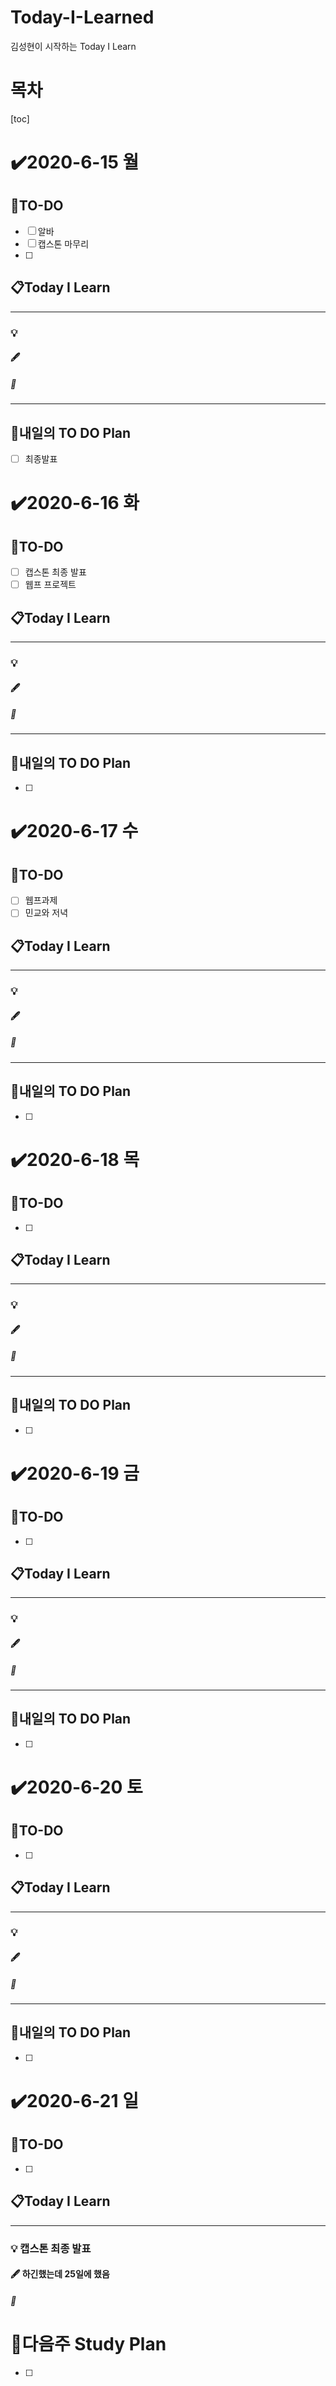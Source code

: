 # Today-I-Learned

김성현이 시작하는 Today I Learn

# 목차

[toc]	

# :heavy_check_mark:2020-6-15 월

## 📝TO-DO

- [ ] 알바 
- [ ] 캡스톤 마무리
- [ ] 

## 📋Today I Learn

-----------

### 💡

#### :fountain_pen: 

##### :ticket:

----------

## 🔎내일의 TO DO Plan

- [ ] 최종발표



# :heavy_check_mark:2020-6-16 화

## 📝TO-DO

- [ ] 캡스톤 최종 발표
- [ ] 웹프 프로젝트 

## 📋Today I Learn

-----------

### 💡

#### :fountain_pen: 

##### :ticket:

----------

## 🔎내일의 TO DO Plan

- [ ] 



# :heavy_check_mark:2020-6-17 수

## 📝TO-DO

- [ ] 웹프과제
- [ ] 민교와 저녁

## 📋Today I Learn

-----------

### 💡

#### :fountain_pen: 

##### :ticket:

----------

## 🔎내일의 TO DO Plan

- [ ] 



# :heavy_check_mark:2020-6-18 목

## 📝TO-DO

- [ ] 

## 📋Today I Learn

-----------

### 💡

#### :fountain_pen: 

##### :ticket:

----------

## 🔎내일의 TO DO Plan

- [ ] 



# :heavy_check_mark:2020-6-19 금

## 📝TO-DO

- [ ] 

## 📋Today I Learn

-----------

### 💡

#### :fountain_pen: 

##### :ticket:

----------

## 🔎내일의 TO DO Plan

- [ ] 



# :heavy_check_mark:2020-6-20 토

## 📝TO-DO

- [ ] 

## 📋Today I Learn

-----------

### 💡

#### :fountain_pen: 

##### :ticket:

----------

## 🔎내일의 TO DO Plan

- [ ] 

# :heavy_check_mark:2020-6-21 일

## 📝TO-DO

- [ ] 

## 📋Today I Learn

-----------

### 💡 캡스톤 최종 발표

#### :fountain_pen: 하긴했는데  25일에 했음

##### :ticket:







# 🌈다음주 Study Plan

- [ ] 